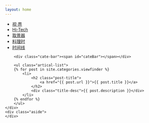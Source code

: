 ```yaml
---
layout: home
---
```


<div class="index-content col3">
    <div class="section">
        <ul class="artical-cate">
            <li><a href="/"><span>视·界</span></a></li>
            <li><a href="/hitech"><span>Hi-Tech</span></a></li>
            <li class="on"><a href="/viewfinder"><span>取景器</span></a></li>
            <li><a href="/cuisine"><span>料理时</span></a></li>
            <li><a href="/archive"><span>时间线</span></a></li>
        </ul>

        <div class="cate-bar"><span id="cateBar"></span></div>

        <ul class="artical-list">
        {% for post in site.categories.viewfinder %}
            <li>
                <h2 class="post-title">
                    <a href="{{ post.url }}">{{ post.title }}</a>
                </h2>
                <div class="title-desc">{{ post.description }}</div>
            </li>
        {% endfor %}
        </ul>
    </div>
    <div class="aside">
    </div>
</div>
